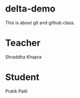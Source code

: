 # delta-demo
This is about git and github class.

# Teacher
Shraddha Khapra

# Student
Pratik Patil
